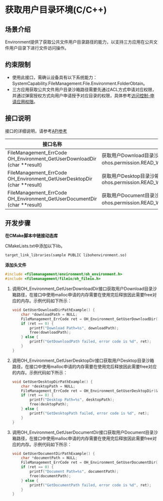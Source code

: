 # 获取用户目录环境(C/C++)

## 场景介绍

Environment提供了获取公共文件用户目录路径的能力，以支持三方应用在公共文件用户目录下进行文件访问操作。

## 约束限制

- 使用此接口，需确认设备具有以下系统能力：SystemCapability.FileManagement.File.Environment.FolderObtain。
- 三方应用获取公共文件用户目录沙箱路径需要先通过ACL方式申请对应权限，并通过弹窗授权方式向用户申请授予对应目录的权限，具体参考[访问控制-申请应用权限](../security/AccessToken/determine-application-mode.md)。

## 接口说明

接口的详细说明，请参考[API参考](../reference/apis-core-file-kit/_environment.md)

| 接口名称 | 描述 |
| -------- | -------- |
| FileManagement_ErrCode OH_Environment_GetUserDownloadDir (char **result)| 获取用户Download目录沙箱路径。使用此接口需要申请权限：ohos.permission.READ_WRITE_DOWNLOAD_DIRECTORY。 |
| FileManagement_ErrCode OH_Environment_GetUserDesktopDir (char **result)	 | 获取用户Desktop目录沙箱路径。使用此接口需要申请权限：ohos.permission.READ_WRITE_DESKTOP_DIRECTORY |
| FileManagement_ErrCode OH_Environment_GetUserDocumentDir (char **result) | 获取用户Document目录沙箱路径。 使用此接口需要申请权限：ohos.permission.READ_WRITE_DOCUMENTS_DIRECTORY。|

## 开发步骤

**在CMake脚本中链接动态库**

CMakeLists.txt中添加以下lib。

```txt
target_link_libraries(sample PUBLIC libohenvironment.so)
```

**添加头文件**

```c++
#include <filemanagement/environment/oh_environment.h>
#include <filemanagement/fileio/oh_fileio.h>
```

1. 调用OH_Environment_GetUserDownloadDir接口获取用户Download目录沙箱路径，在接口中使用malloc申请的内存需要在使用完后释放因此需要free对应的内存。示例代码如下所示：

    ```c
    void GetUserDownloadDirPathExample() {
        char *downloadPath = NULL;
        FileManagement_ErrCode ret = OH_Environment_GetUserDownloadDir(&downloadPath); 
        if (ret == 0) {
            printf("Download Path=%s", downloadPath);
            free(downloadPath);
        } else {
            printf("GetDownloadPath failed, error code is %d", ret);
        }
    }    
   ```

2. 调用OH_Environment_GetUserDesktopDir接口获取用户Desktop目录沙箱路径，在接口中使用malloc申请的内存需要在使用完后释放因此需要free对应的内存。示例代码如下所示：

    ```c
    void GetUserDesktopDirPathExample() {
        char *desktopPath = NULL;
        FileManagement_ErrCode ret = OH_Environment_GetUserDesktopDir(&desktopPath); 
        if (ret == 0) {
            printf("Desktop Path=%s", desktopPath);
            free(desktopPath);
        } else {
            printf("GetDesktopPath failed, error code is %d", ret);
        }
    }    
   ```

3. 调用OH_Environment_GetUserDocumentDir接口获取用户Document目录沙箱路径，在接口中使用malloc申请的内存需要在使用完后释放因此需要free对应的内存。示例代码如下所示：

    ```c
    void GetUserDocumentDirPathExample() {
        char *documentPath = NULL;
        FileManagement_ErrCode ret = OH_Environment_GetUserDocumentDir(&documentPath); 
        if (ret == 0) {
            printf("Document Path=%s", documentPath);
            free(documentPath);
        } else {
            printf("GetDocumentPath failed, error code is %d", ret);
        }
    }    
   ```
